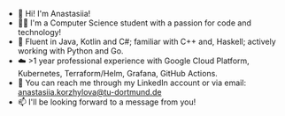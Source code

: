 - 👋 Hi! I'm Anastasiia! 
- 👩‍💻 I'm a Computer Science student with a passion for code and technology!
- 🌱 Fluent in Java, Kotlin and C#; familiar with C++ and, Haskell; actively working with Python and Go.
- ☁️ >1 year professional experience with Google Cloud Platform, Kubernetes, Terraform/Helm, Grafana, GitHub Actions.
- 🔗 You can reach me through my LinkedIn account or via email: anastasiia.korzhylova@tu-dortmund.de
- 📫 I'll be looking forward to a message from you!

<!---
a-kori/a-kori is a ✨ special ✨ repository because its `README.md` (this file) appears on your GitHub profile.
You can click the Preview link to take a look at your changes.
--->
